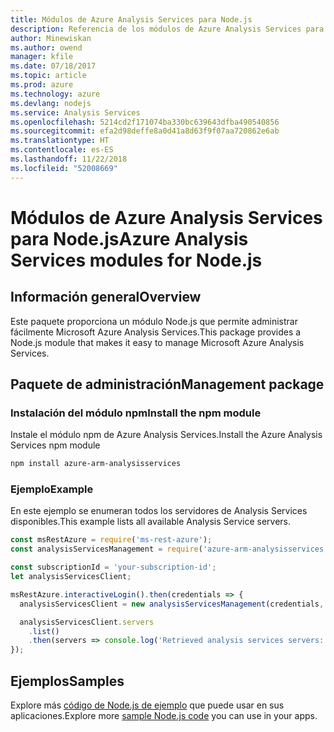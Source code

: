```yaml
---
title: Módulos de Azure Analysis Services para Node.js
description: Referencia de los módulos de Azure Analysis Services para Node.js
author: Minewiskan
ms.author: owend
manager: kfile
ms.date: 07/18/2017
ms.topic: article
ms.prod: azure
ms.technology: azure
ms.devlang: nodejs
ms.service: Analysis Services
ms.openlocfilehash: 5214cd2f171074ba330bc639643dfba490540856
ms.sourcegitcommit: efa2d98deffe8a0d41a8d63f9f07aa720862e6ab
ms.translationtype: HT
ms.contentlocale: es-ES
ms.lasthandoff: 11/22/2018
ms.locfileid: "52008669"
---
```

# <a name="azure-analysis-services-modules-for-nodejs"></a><span data-ttu-id="69568-103">Módulos de Azure Analysis Services para Node.js</span><span class="sxs-lookup"><span data-stu-id="69568-103">Azure Analysis Services modules for Node.js</span></span>

## <a name="overview"></a><span data-ttu-id="69568-104">Información general</span><span class="sxs-lookup"><span data-stu-id="69568-104">Overview</span></span>
<span data-ttu-id="69568-105">Este paquete proporciona un módulo Node.js que permite administrar fácilmente Microsoft Azure Analysis Services.</span><span class="sxs-lookup"><span data-stu-id="69568-105">This package provides a Node.js module that makes it easy to manage Microsoft Azure Analysis Services.</span></span>

## <a name="management-package"></a><span data-ttu-id="69568-106">Paquete de administración</span><span class="sxs-lookup"><span data-stu-id="69568-106">Management package</span></span>

### <a name="install-the-npm-module"></a><span data-ttu-id="69568-107">Instalación del módulo npm</span><span class="sxs-lookup"><span data-stu-id="69568-107">Install the npm module</span></span>

<span data-ttu-id="69568-108">Instale el módulo npm de Azure Analysis Services.</span><span class="sxs-lookup"><span data-stu-id="69568-108">Install the Azure Analysis Services npm module</span></span>

```bash
npm install azure-arm-analysisservices
```

### <a name="example"></a><span data-ttu-id="69568-109">Ejemplo</span><span class="sxs-lookup"><span data-stu-id="69568-109">Example</span></span>

<span data-ttu-id="69568-110">En este ejemplo se enumeran todos los servidores de Analysis Services disponibles.</span><span class="sxs-lookup"><span data-stu-id="69568-110">This example lists all available Analysis Service servers.</span></span>

```javascript
const msRestAzure = require('ms-rest-azure');
const analysisServicesManagement = require('azure-arm-analysisservices');

const subscriptionId = 'your-subscription-id';
let analysisServicesClient;

msRestAzure.interactiveLogin().then(credentials => {
  analysisServicesClient = new analysisServicesManagement(credentials, subscriptionId);

  analysisServicesClient.servers
    .list()
    .then(servers => console.log('Retrieved analysis services servers: ', servers));
});
```

## <a name="samples"></a><span data-ttu-id="69568-111">Ejemplos</span><span class="sxs-lookup"><span data-stu-id="69568-111">Samples</span></span>

<span data-ttu-id="69568-112">Explore más [código de Node.js de ejemplo](https://azure.microsoft.com/resources/samples/?platform=nodejs) que puede usar en sus aplicaciones.</span><span class="sxs-lookup"><span data-stu-id="69568-112">Explore more [sample Node.js code](https://azure.microsoft.com/resources/samples/?platform=nodejs) you can use in your apps.</span></span>
